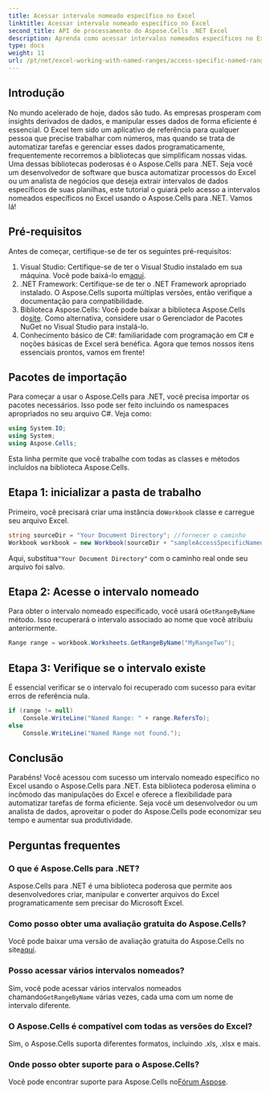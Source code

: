 ```yaml
---
title: Acessar intervalo nomeado específico no Excel
linktitle: Acessar intervalo nomeado específico no Excel
second_title: API de processamento do Aspose.Cells .NET Excel
description: Aprenda como acessar intervalos nomeados específicos no Excel usando o Aspose.Cells para .NET com este tutorial abrangente passo a passo e código de exemplo.
type: docs
weight: 11
url: /pt/net/excel-working-with-named-ranges/access-specific-named-range/
---
```

## Introdução
No mundo acelerado de hoje, dados são tudo. As empresas prosperam com insights derivados de dados, e manipular esses dados de forma eficiente é essencial. O Excel tem sido um aplicativo de referência para qualquer pessoa que precise trabalhar com números, mas quando se trata de automatizar tarefas e gerenciar esses dados programaticamente, frequentemente recorremos a bibliotecas que simplificam nossas vidas. Uma dessas bibliotecas poderosas é o Aspose.Cells para .NET. Seja você um desenvolvedor de software que busca automatizar processos do Excel ou um analista de negócios que deseja extrair intervalos de dados específicos de suas planilhas, este tutorial o guiará pelo acesso a intervalos nomeados específicos no Excel usando o Aspose.Cells para .NET. Vamos lá!
## Pré-requisitos
Antes de começar, certifique-se de ter os seguintes pré-requisitos:
1. Visual Studio: Certifique-se de ter o Visual Studio instalado em sua máquina. Você pode baixá-lo em[aqui](https://visualstudio.microsoft.com/).
2. .NET Framework: Certifique-se de ter o .NET Framework apropriado instalado. O Aspose.Cells suporta múltiplas versões, então verifique a documentação para compatibilidade.
3.  Biblioteca Aspose.Cells: Você pode baixar a biblioteca Aspose.Cells do[site](https://releases.aspose.com/cells/net/). Como alternativa, considere usar o Gerenciador de Pacotes NuGet no Visual Studio para instalá-lo.
4. Conhecimento básico de C#: familiaridade com programação em C# e noções básicas de Excel será benéfica.
Agora que temos nossos itens essenciais prontos, vamos em frente!
## Pacotes de importação
Para começar a usar o Aspose.Cells para .NET, você precisa importar os pacotes necessários. Isso pode ser feito incluindo os namespaces apropriados no seu arquivo C#. Veja como:
```csharp
using System.IO;
using System;
using Aspose.Cells;
```
Esta linha permite que você trabalhe com todas as classes e métodos incluídos na biblioteca Aspose.Cells.

## Etapa 1: inicializar a pasta de trabalho
 Primeiro, você precisará criar uma instância do`Workbook` classe e carregue seu arquivo Excel.
```csharp
string sourceDir = "Your Document Directory"; //fornecer o caminho
Workbook workbook = new Workbook(sourceDir + "sampleAccessSpecificNamedRange.xlsx");
```
 Aqui, substitua`"Your Document Directory"` com o caminho real onde seu arquivo foi salvo.
## Etapa 2: Acesse o intervalo nomeado
 Para obter o intervalo nomeado especificado, você usará o`GetRangeByName` método. Isso recuperará o intervalo associado ao nome que você atribuiu anteriormente.
```csharp
Range range = workbook.Worksheets.GetRangeByName("MyRangeTwo");
```
## Etapa 3: Verifique se o intervalo existe
É essencial verificar se o intervalo foi recuperado com sucesso para evitar erros de referência nula.
```csharp
if (range != null)
	Console.WriteLine("Named Range: " + range.RefersTo);
else
	Console.WriteLine("Named Range not found.");
```

## Conclusão
Parabéns! Você acessou com sucesso um intervalo nomeado específico no Excel usando o Aspose.Cells para .NET. Esta biblioteca poderosa elimina o incômodo das manipulações do Excel e oferece a flexibilidade para automatizar tarefas de forma eficiente. Seja você um desenvolvedor ou um analista de dados, aproveitar o poder do Aspose.Cells pode economizar seu tempo e aumentar sua produtividade.
## Perguntas frequentes
### O que é Aspose.Cells para .NET?  
Aspose.Cells para .NET é uma biblioteca poderosa que permite aos desenvolvedores criar, manipular e converter arquivos do Excel programaticamente sem precisar do Microsoft Excel.
### Como posso obter uma avaliação gratuita do Aspose.Cells?  
Você pode baixar uma versão de avaliação gratuita do Aspose.Cells no site[aqui](https://releases.aspose.com/).
### Posso acessar vários intervalos nomeados?  
 Sim, você pode acessar vários intervalos nomeados chamando`GetRangeByName` várias vezes, cada uma com um nome de intervalo diferente.
### O Aspose.Cells é compatível com todas as versões do Excel?  
Sim, o Aspose.Cells suporta diferentes formatos, incluindo .xls, .xlsx e mais.
### Onde posso obter suporte para o Aspose.Cells?  
 Você pode encontrar suporte para Aspose.Cells no[Fórum Aspose](https://forum.aspose.com/c/cells/9).